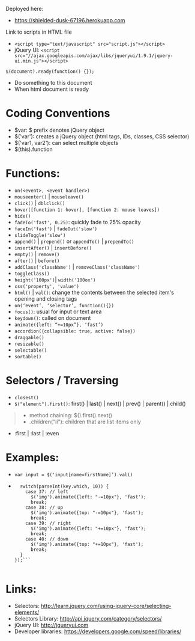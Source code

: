 Deployed here:
- https://shielded-dusk-67196.herokuapp.com

Link to scripts in HTML file
- `<script type="text/javascript" src="script.js"></script>`
- jQuery UI: `<script src="//ajax.googleapis.com/ajax/libs/jqueryui/1.9.1/jquery-ui.min.js"></script>`

`$(document).ready(function() {});`
- Do something to this document
- When html document is ready


# Coding Conventions
- $var: $ prefix denotes jQuery object
- $('var'): creates a jQuery object (html tags, IDs, classes, CSS selector)
- $('var1, var2'): can select multiple objects
- $(this).function

# Functions:
- `on(<event>, <event handler>)`
- `mouseenter()` | `mouseleave()`
- `click()` | `dblclick()`
- `hover([function 1: hover], [function 2: mouse leaves])`
- `hide()`
- `fadeTo('fast', 0.25)`: quickly fade to 25% opacity
- `faceIn('fast')` | `fadeOut('slow')`
- `slideToggle('slow')`
- `append()` | `prepend()` or `appendTo()` | `prependTo()`
- `insertAfter()` | `insertBefore()`
- `empty()` | `remove()`
- `after()` | `before()`
- `addClass('className')` | `removeClass('className')`
- `toggleClass()`
- `height('100px')`| `width('100ox')`
- `css('property', 'value')`
- `html()` | `val()`: change the contents between the selected item's opening and closing tags
- `on(‘event’, ‘selector’, function(){})`
- `focus()`: usual for input or text area
- `keydown()`: called on document
- `animate({left: “+=10px”}, ‘fast’)`
- `accordion({collapsible: true, active: false})`
- `draggable()`
- `resizable()`
- `selectable()`
- `sortable()`

# Selectors / Traversing
- `closest()`
- `$("element").first()`: first() | last() | next() | prev() | parent() | child()
> - method chaining: $().first().next()
> - .children("li"): children that are list items only
- :first | :last | :even

# Examples:
- `var input = $('input[name=firstName]’).val()`
- ```$(document).keydown(function(key) {
    switch(parseInt(key.which, 10)) {
      case 37: // left
        $('img').animate({left: "-=10px"}, 'fast');
        break;
      case 38: // up
        $('img').animate({top: "-=10px"}, 'fast');
        break;
      case 39: // right
        $('img').animate({left: "+=10px"}, 'fast');
        break;
      case 40: // down
        $('img').animate({top: "+=10px"}, 'fast');
        break;     
    }
  });```


# Links:
- Selectors: http://learn.jquery.com/using-jquery-core/selecting-elements/
- Selectors Library: http://api.jquery.com/category/selectors/
- jQuery UI: http://jqueryui.com
- Developer libraries: https://developers.google.com/speed/libraries/
